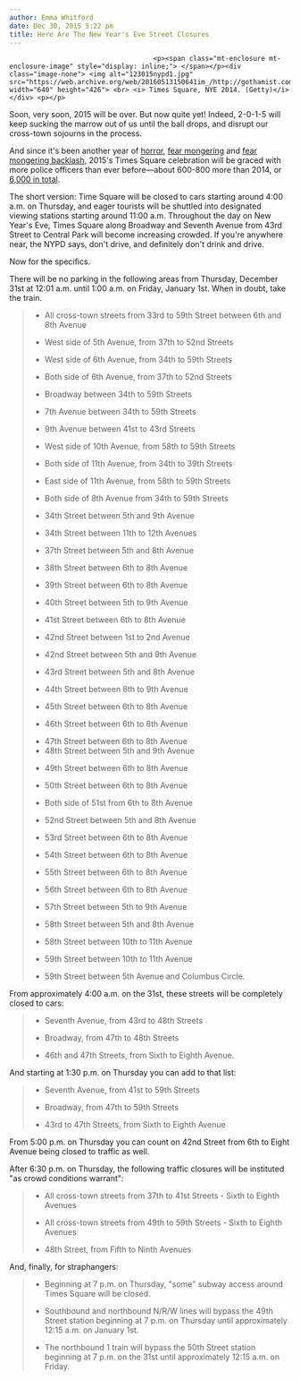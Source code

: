 ```yaml
---
author: Emma Whitford
date: Dec 30, 2015 5:22 pm
title: Here Are The New Year's Eve Street Closures
---
```


	
										<p><span class="mt-enclosure mt-enclosure-image" style="display: inline;"> </span></p><div class="image-none"> <img alt="123015nypd1.jpg" src="https://web.archive.org/web/20160513150641im_/http://gothamist.com/attachments/nyc_arts_john/123015nypd1.jpg" width="640" height="426"> <br> <i> Times Square, NYE 2014. (Getty)</i></div> <p></p>

<p>Soon, very soon, 2015 will be over. But now quite yet! Indeed, 2-0-1-5 will keep sucking the marrow out of us until the ball drops, and disrupt our cross-town sojourns in the process.</p>

<p>And since it&apos;s been another year of <a href="https://web.archive.org/web/20160513150641/http://gothamist.com/2015/11/14/photos_new_yorkers_gather_in_union.php#photo-1">horror</a>, <a href="https://web.archive.org/web/20160513150641/http://gothamist.com/2015/11/16/bratton_encryption_terrorism.php">fear mongering</a> and <a href="https://web.archive.org/web/20160513150641/http://gothamist.com/2015/11/19/desnudas_topless_fearless.php">fear mongering backlash</a>, 2015&apos;s Times Square celebration will be graced with more police officers than ever before&#x2014;about 600-800 more than 2014, or <a href="https://web.archive.org/web/20160513150641/http://nypost.com/2015/12/29/nypd-beefing-up-security-in-times-square-for-new-years-eve/">6,000 in total</a>. </p>

<p>The short version: Time Square will be closed to cars starting around 4:00 a.m. on Thursday, and eager tourists will be shuttled into designated viewing stations starting around 11:00 a.m. Throughout the day on New Year&apos;s Eve, Times Square along Broadway and Seventh Avenue from 43rd Street to Central Park will become increasing crowded. If you&apos;re anywhere near, the NYPD says, don&apos;t drive, and definitely don&apos;t drink and drive. </p>

<p>Now for the specifics. </p>

<p>There will be no parking in the following areas from Thursday, December 31st at 12:01 a.m. until 1:00 a.m. on Friday, January 1st. When in doubt, take the train. </p>

<blockquote><ul>
	<li>All cross-town streets from 33rd to 59th Street between 6th and 8th Avenue</li>
</ul>
<ul>
	<li>West side of 5th Avenue, from 37th to 52nd Streets</li>
</ul>
<ul>
	<li>West side of 6th Avenue, from 34th to 59th Streets</li>
</ul>
<ul>
	<li>Both side of 6th Avenue, from 37th to 52nd Streets</li>
</ul>
<ul>
	<li>Broadway between 34th to 59th Streets</li>
</ul>
<ul>
	<li>7th Avenue between 34th to 59th Streets</li>
</ul>
<ul>
	<li>9th Avenue between 41st to 43rd Streets</li>
</ul>
<ul>
	<li>West side of 10th Avenue, from 58th to 59th Streets</li>
</ul>
<ul>
	<li>Both side of 11th Avenue, from 34th to 39th Streets</li>
</ul>
<ul>
	<li>East side of 11th Avenue, from 58th to 59th Streets</li>
</ul>
<ul>
	<li>Both side of 8th Avenue from 34th to 59th Streets</li>
</ul>
<ul>
	<li>34th Street between 5th and 9th Avenue</li>
</ul>
<ul>
	<li>34th Street between 11th to 12th Avenues</li>
</ul>
<ul>
	<li>37th Street between 5th and 8th Avenue</li>
</ul>
<ul>
	<li>38th Street between 6th to 8th Avenue</li>
</ul>
<ul>
	<li>39th Street between 6th to 8th Avenue</li>
</ul>
<ul>
	<li>40th Street between 5th to 9th Avenue</li>
</ul>
<ul>
	<li>41st Street between 6th to 8th Avenue</li>
</ul>
<ul>
	<li>42nd Street between 1st to 2nd Avenue</li>
</ul>
<ul>
	<li>42nd Street between 5th and 9th Avenue</li>
</ul>
<ul>
	<li>43rd Street between 5th and 8th Avenue</li>
</ul>
<ul>
	<li>44th Street between 6th to 9th Avenue</li>
</ul>
<ul>
	<li>45th Street between 6th to 8th Avenue</li>
</ul>
<ul>
	<li>46th Street between 6th to 8th Avenue</li>
</ul>
<ul>
	<li>47th Street between 6th to 8th Avenue</li>
	<li>48th Street between 5th and 9th Avenue</li>
</ul>
<ul>
	<li>49th Street between 6th to 8th Avenue</li>
</ul>
<ul>
	<li>50th Street between 6th to 8th Avenue</li>
</ul>
<ul>
	<li>Both side of 51st from 6th to 8th Avenue</li>
</ul>
<ul>
	<li>52nd Street between 5th and 8th Avenue</li>
</ul>
<ul>
	<li>53rd Street between 6th to 8th Avenue</li>
</ul>
<ul>
	<li>54th Street between 6th to 8th Avenue</li>
</ul>
<ul>
	<li>55th Street between 6th to 8th Avenue</li>
</ul>
<ul>
	<li>56th Street between 6th to 8th Avenue</li>
</ul>
<ul>
	<li>57th Street between 5th to 9th Avenue</li>
</ul>
<ul>
	<li>58th Street between 5th and 8th Avenue</li>
</ul>
<ul>
	<li>58th Street between 10th to 11th Avenue</li>
</ul>
<ul>
	<li>59th Street between 10th to 11th Avenue</li>
</ul>
<ul>
	<li>59th Street between 5th Avenue and Columbus Circle.</li>
</ul></blockquote>

<p>From approximately 4:00 a.m. on the 31st, these streets will be completely closed to cars: </p>

<blockquote><ul>
	<li>Seventh Avenue, from 43rd to 48th Streets</li>
</ul>
<ul>
	<li>Broadway, from 47th to 48th Streets</li>
</ul>
<ul>
	<li>46th and 47th Streets, from Sixth to Eighth Avenue.</li>
</ul></blockquote>

<p>And starting at 1:30 p.m. on Thursday you can add to that list: </p>

<blockquote><ul>
	<li>Seventh Avenue, from 41st to 59th Streets</li>
</ul>

<ul>
	<li>Broadway, from 47th to 59th Streets</li>
</ul>

<ul>
	<li>43rd to 47th Streets, from Sixth to Eighth Avenue</li>
</ul></blockquote>

<p>From 5:00 p.m. on Thursday you can count on 42nd Street from 6th to Eight Avenue being closed to traffic as well. </p>

<p>After 6:30 p.m. on Thursday, the following traffic closures will be instituted &quot;as crowd conditions warrant&quot;:</p>

<blockquote><ul>
	<li>All cross-town streets from 37th to 41st Streets - Sixth to Eighth Avenues</li>
</ul>
<ul>
	<li>All cross-town streets from 49th to 59th Streets - Sixth to Eighth Avenues</li>
</ul>
<ul>
	<li>48th Street, from Fifth to Ninth Avenues</li>
</ul></blockquote>

<p>And, finally, for straphangers: </p>

<blockquote><ul>
	<li>Beginning at 7 p.m. on Thursday, &quot;some&quot; subway access around Times Square will be closed. </li>
</ul>
 
<ul>
	<li>Southbound and northbound N/R/W lines will bypass the 49th Street station beginning at 7 p.m. on Thursday until approximately 12:15 a.m. on January 1st. </li>
</ul>
 
<ul>
	<li>The northbound 1 train will bypass the 50th Street station beginning at 7 p.m. on the 31st until approximately 12:15 a.m. on Friday. </li>
</ul></blockquote>					
										
									
				